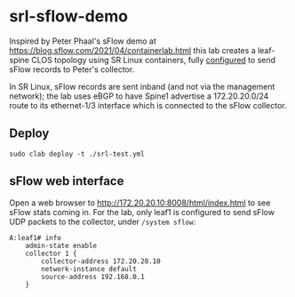 # srl-sflow-demo
Inspired by Peter Phaal's sFlow demo at https://blog.sflow.com/2021/04/containerlab.html this lab creates a leaf-spine CLOS topology using SR Linux containers, fully [configured](https://github.com/jbemmel/srl-sflow-demo/blob/main/leaf1.cfg.json#L1223) to send sFlow records to Peter's collector.

In SR Linux, sFlow records are sent inband (and not via the management network); the lab uses eBGP to have Spine1 advertise a 172.20.20.0/24 route to its ethernet-1/3 interface which is connected to the sFlow collector.

## Deploy

`sudo clab deploy -t ./srl-test.yml`

## sFlow web interface

Open a web browser to http://172.20.20.10:8008/html/index.html to see sFlow stats coming in.
For the lab, only leaf1 is configured to send sFlow UDP packets to the collector, under `/system sflow`:
```
A:leaf1# info                                                                                                                                                                                      
    admin-state enable
    collector 1 {
        collector-address 172.20.20.10
        network-instance default
        source-address 192.168.0.1
    }
```
